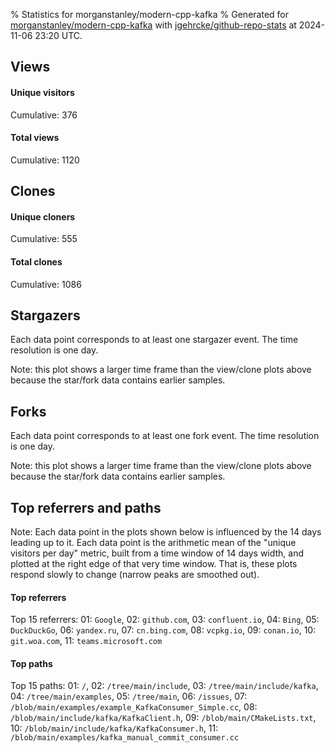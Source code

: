 % Statistics for morganstanley/modern-cpp-kafka
% Generated for [morganstanley/modern-cpp-kafka](https://github.com/morganstanley/modern-cpp-kafka) with [jgehrcke/github-repo-stats](https://github.com/jgehrcke/github-repo-stats) at 2024-11-06 23:20 UTC.


## Views

#### Unique visitors
<div id="chart_views_unique" class="full-width-chart"></div>

Cumulative: 376

#### Total views
<div id="chart_views_total" class="full-width-chart"></div>

Cumulative: 1120

<div class="pagebreak-for-print"> </div>

## Clones

#### Unique cloners
<div id="chart_clones_unique" class="full-width-chart"></div>

Cumulative: 555

#### Total clones
<div id="chart_clones_total" class="full-width-chart"></div>

Cumulative: 1086



<div class="pagebreak-for-print"> </div>



## Stargazers

Each data point corresponds to at least one stargazer event.
The time resolution is one day.

<div id="chart_stargazers" class="full-width-chart"></div>


Note: this plot shows a larger time frame than the view/clone plots above because the star/fork data contains earlier samples.



## Forks

Each data point corresponds to at least one fork event.
The time resolution is one day.

<div id="chart_forks" class="full-width-chart"></div>


Note: this plot shows a larger time frame than the view/clone plots above because the star/fork data contains earlier samples.



<div class="pagebreak-for-print"> </div>



## Top referrers and paths


Note: Each data point in the plots shown below is influenced by the 14 days
leading up to it. Each data point is the arithmetic mean of the "unique
visitors per day" metric, built from a time window of 14 days width, and
plotted at the right edge of that very time window. That is, these plots
respond slowly to change (narrow peaks are smoothed out).




#### Top referrers


<div id="chart_referrers_top_n_alltime" class="full-width-chart"></div>

Top 15 referrers: 01: `Google`, 02: `github.com`, 03: `confluent.io`, 04: `Bing`, 05: `DuckDuckGo`, 06: `yandex.ru`, 07: `cn.bing.com`, 08: `vcpkg.io`, 09: `conan.io`, 10: `git.woa.com`, 11: `teams.microsoft.com`





#### Top paths


<div id="chart_paths_top_n_alltime" class="full-width-chart"></div>

Top 15 paths: 01: `/`, 02: `/tree/main/include`, 03: `/tree/main/include/kafka`, 04: `/tree/main/examples`, 05: `/tree/main`, 06: `/issues`, 07: `/blob/main/examples/example_KafkaConsumer_Simple.cc`, 08: `/blob/main/include/kafka/KafkaClient.h`, 09: `/blob/main/CMakeLists.txt`, 10: `/blob/main/include/kafka/KafkaConsumer.h`, 11: `/blob/main/examples/kafka_manual_commit_consumer.cc`


<script type="text/javascript">
    vegaEmbed('#chart_views_unique', {"$schema": "https://vega.github.io/schema/vega-lite/v4.17.0.json", "config": {"arc": {"fill": "#1b1e23"}, "area": {"fill": "#1b1e23"}, "axisBottom": {"domainColor": "#a9b4c4", "gridColor": "#a9b4c4", "labelColor": "#1b1e23", "labelFont": "relative-mono-11-pitch-pro, Menlo, monospace", "tickColor": "#a9b4c4", "titleColor": "#1b1e23", "titleFont": "relative-mono-11-pitch-pro, Menlo, monospace"}, "axisLeft": {"domainColor": "#a9b4c4", "gridColor": "#a9b4c4", "labelColor": "#1b1e23", "labelFont": "relative-mono-11-pitch-pro, Menlo, monospace", "tickColor": "#a9b4c4", "titleColor": "#1b1e23", "titleFont": "relative-mono-11-pitch-pro, Menlo, monospace"}, "axisX": {"grid": false}, "axisY": {"grid": false, "labelBound": true}, "background": "#FFFFFF", "group": {"fill": "#FFFFFF"}, "header": {"fontWeight": 400, "labelFont": "relative-mono-11-pitch-pro, Menlo, monospace", "titleFont": "relative-mono-11-pitch-pro, Menlo, monospace"}, "legend": {"labelFont": "relative-mono-11-pitch-pro, Menlo, monospace", "symbolSize": 200, "symbolType": "circle", "titleFont": "relative-mono-11-pitch-pro, Menlo, monospace"}, "line": {"color": "#1b1e23", "stroke": "#1b1e23"}, "path": {"stroke": "#1b1e23"}, "point": {"color": "#1b1e23", "cursor": "pointer", "filled": true, "size": 20}, "range": {"category": ["#85a2f7", "#ea9755", "#7eb36a", "#f07071", "#bc85d9", "#e587b6", "#a9b4c4", "#d4c05e", "#64b9c4"]}, "style": {"bar": {"fill": "#1b1e23"}, "text": {"font": "relative-mono-11-pitch-pro, Menlo, monospace", "fontWeight": 400}}, "symbol": {"shape": "circle"}, "title": {"anchor": "start", "font": "relative-mono-11-pitch-pro, Menlo, monospace", "fontWeight": 400}, "trail": {"color": "#1b1e23", "stroke": "#1b1e23"}, "view": {"stroke": null}}, "data": {"name": "data-7e3310fbb44e38458951f2dc8101e096"}, "datasets": {"data-7e3310fbb44e38458951f2dc8101e096": [{"time": "2024-10-22T00:00:00+00:00", "views_total": 35, "views_unique": 9}, {"time": "2024-10-23T00:00:00+00:00", "views_total": 64, "views_unique": 26}, {"time": "2024-10-24T00:00:00+00:00", "views_total": 142, "views_unique": 39}, {"time": "2024-10-25T00:00:00+00:00", "views_total": 52, "views_unique": 25}, {"time": "2024-10-26T00:00:00+00:00", "views_total": 25, "views_unique": 11}, {"time": "2024-10-27T00:00:00+00:00", "views_total": 26, "views_unique": 13}, {"time": "2024-10-28T00:00:00+00:00", "views_total": 25, "views_unique": 18}, {"time": "2024-10-29T00:00:00+00:00", "views_total": 65, "views_unique": 28}, {"time": "2024-10-30T00:00:00+00:00", "views_total": 97, "views_unique": 35}, {"time": "2024-10-31T00:00:00+00:00", "views_total": 141, "views_unique": 33}, {"time": "2024-11-01T00:00:00+00:00", "views_total": 69, "views_unique": 19}, {"time": "2024-11-02T00:00:00+00:00", "views_total": 28, "views_unique": 11}, {"time": "2024-11-03T00:00:00+00:00", "views_total": 47, "views_unique": 12}, {"time": "2024-11-04T00:00:00+00:00", "views_total": 77, "views_unique": 27}, {"time": "2024-11-05T00:00:00+00:00", "views_total": 104, "views_unique": 41}, {"time": "2024-11-06T00:00:00+00:00", "views_total": 123, "views_unique": 29}]}, "encoding": {"tooltip": [{"field": "views_unique", "format": ".1f", "title": "views (u)", "type": "quantitative"}, {"field": "time", "format": "%B %e, %Y", "title": "date", "type": "temporal"}], "x": {"axis": {"labelAngle": 25}, "field": "time", "scale": {"domain": ["2024-10-22", "2024-11-06"]}, "timeUnit": "yearmonthdate", "title": "date", "type": "temporal"}, "y": {"axis": {}, "field": "views_unique", "scale": {"domain": [0, 45.1], "type": "linear", "zero": true}, "title": "unique views per day", "type": "quantitative"}}, "height": 200, "mark": {"point": true, "type": "line"}, "padding": 10, "width": "container"}, {"actions": false, "renderer": "svg"}).catch(console.error);
vegaEmbed('#chart_views_total', {"$schema": "https://vega.github.io/schema/vega-lite/v4.17.0.json", "config": {"arc": {"fill": "#1b1e23"}, "area": {"fill": "#1b1e23"}, "axisBottom": {"domainColor": "#a9b4c4", "gridColor": "#a9b4c4", "labelColor": "#1b1e23", "labelFont": "relative-mono-11-pitch-pro, Menlo, monospace", "tickColor": "#a9b4c4", "titleColor": "#1b1e23", "titleFont": "relative-mono-11-pitch-pro, Menlo, monospace"}, "axisLeft": {"domainColor": "#a9b4c4", "gridColor": "#a9b4c4", "labelColor": "#1b1e23", "labelFont": "relative-mono-11-pitch-pro, Menlo, monospace", "tickColor": "#a9b4c4", "titleColor": "#1b1e23", "titleFont": "relative-mono-11-pitch-pro, Menlo, monospace"}, "axisX": {"grid": false}, "axisY": {"grid": false, "labelBound": true}, "background": "#FFFFFF", "group": {"fill": "#FFFFFF"}, "header": {"fontWeight": 400, "labelFont": "relative-mono-11-pitch-pro, Menlo, monospace", "titleFont": "relative-mono-11-pitch-pro, Menlo, monospace"}, "legend": {"labelFont": "relative-mono-11-pitch-pro, Menlo, monospace", "symbolSize": 200, "symbolType": "circle", "titleFont": "relative-mono-11-pitch-pro, Menlo, monospace"}, "line": {"color": "#1b1e23", "stroke": "#1b1e23"}, "path": {"stroke": "#1b1e23"}, "point": {"color": "#1b1e23", "cursor": "pointer", "filled": true, "size": 20}, "range": {"category": ["#85a2f7", "#ea9755", "#7eb36a", "#f07071", "#bc85d9", "#e587b6", "#a9b4c4", "#d4c05e", "#64b9c4"]}, "style": {"bar": {"fill": "#1b1e23"}, "text": {"font": "relative-mono-11-pitch-pro, Menlo, monospace", "fontWeight": 400}}, "symbol": {"shape": "circle"}, "title": {"anchor": "start", "font": "relative-mono-11-pitch-pro, Menlo, monospace", "fontWeight": 400}, "trail": {"color": "#1b1e23", "stroke": "#1b1e23"}, "view": {"stroke": null}}, "data": {"name": "data-7e3310fbb44e38458951f2dc8101e096"}, "datasets": {"data-7e3310fbb44e38458951f2dc8101e096": [{"time": "2024-10-22T00:00:00+00:00", "views_total": 35, "views_unique": 9}, {"time": "2024-10-23T00:00:00+00:00", "views_total": 64, "views_unique": 26}, {"time": "2024-10-24T00:00:00+00:00", "views_total": 142, "views_unique": 39}, {"time": "2024-10-25T00:00:00+00:00", "views_total": 52, "views_unique": 25}, {"time": "2024-10-26T00:00:00+00:00", "views_total": 25, "views_unique": 11}, {"time": "2024-10-27T00:00:00+00:00", "views_total": 26, "views_unique": 13}, {"time": "2024-10-28T00:00:00+00:00", "views_total": 25, "views_unique": 18}, {"time": "2024-10-29T00:00:00+00:00", "views_total": 65, "views_unique": 28}, {"time": "2024-10-30T00:00:00+00:00", "views_total": 97, "views_unique": 35}, {"time": "2024-10-31T00:00:00+00:00", "views_total": 141, "views_unique": 33}, {"time": "2024-11-01T00:00:00+00:00", "views_total": 69, "views_unique": 19}, {"time": "2024-11-02T00:00:00+00:00", "views_total": 28, "views_unique": 11}, {"time": "2024-11-03T00:00:00+00:00", "views_total": 47, "views_unique": 12}, {"time": "2024-11-04T00:00:00+00:00", "views_total": 77, "views_unique": 27}, {"time": "2024-11-05T00:00:00+00:00", "views_total": 104, "views_unique": 41}, {"time": "2024-11-06T00:00:00+00:00", "views_total": 123, "views_unique": 29}]}, "encoding": {"tooltip": [{"field": "views_total", "format": ".1f", "title": "views (t)", "type": "quantitative"}, {"field": "time", "format": "%B %e, %Y", "title": "date", "type": "temporal"}], "x": {"axis": {"labelAngle": 25}, "field": "time", "scale": {"domain": ["2024-10-22", "2024-11-06"]}, "timeUnit": "yearmonthdate", "title": "date", "type": "temporal"}, "y": {"axis": {"values": [1, 10, 50, 100, 500, 1000, 5000, 10000]}, "field": "views_total", "scale": {"domain": [0, 156.20000000000002], "type": "symlog", "zero": true}, "title": "total views per day", "type": "quantitative"}}, "height": 200, "mark": {"point": true, "type": "line"}, "padding": 10, "width": "container"}, {"actions": false, "renderer": "svg"}).catch(console.error);
vegaEmbed('#chart_clones_unique', {"$schema": "https://vega.github.io/schema/vega-lite/v4.17.0.json", "config": {"arc": {"fill": "#1b1e23"}, "area": {"fill": "#1b1e23"}, "axisBottom": {"domainColor": "#a9b4c4", "gridColor": "#a9b4c4", "labelColor": "#1b1e23", "labelFont": "relative-mono-11-pitch-pro, Menlo, monospace", "tickColor": "#a9b4c4", "titleColor": "#1b1e23", "titleFont": "relative-mono-11-pitch-pro, Menlo, monospace"}, "axisLeft": {"domainColor": "#a9b4c4", "gridColor": "#a9b4c4", "labelColor": "#1b1e23", "labelFont": "relative-mono-11-pitch-pro, Menlo, monospace", "tickColor": "#a9b4c4", "titleColor": "#1b1e23", "titleFont": "relative-mono-11-pitch-pro, Menlo, monospace"}, "axisX": {"grid": false}, "axisY": {"grid": false, "labelBound": true}, "background": "#FFFFFF", "group": {"fill": "#FFFFFF"}, "header": {"fontWeight": 400, "labelFont": "relative-mono-11-pitch-pro, Menlo, monospace", "titleFont": "relative-mono-11-pitch-pro, Menlo, monospace"}, "legend": {"labelFont": "relative-mono-11-pitch-pro, Menlo, monospace", "symbolSize": 200, "symbolType": "circle", "titleFont": "relative-mono-11-pitch-pro, Menlo, monospace"}, "line": {"color": "#1b1e23", "stroke": "#1b1e23"}, "path": {"stroke": "#1b1e23"}, "point": {"color": "#1b1e23", "cursor": "pointer", "filled": true, "size": 20}, "range": {"category": ["#85a2f7", "#ea9755", "#7eb36a", "#f07071", "#bc85d9", "#e587b6", "#a9b4c4", "#d4c05e", "#64b9c4"]}, "style": {"bar": {"fill": "#1b1e23"}, "text": {"font": "relative-mono-11-pitch-pro, Menlo, monospace", "fontWeight": 400}}, "symbol": {"shape": "circle"}, "title": {"anchor": "start", "font": "relative-mono-11-pitch-pro, Menlo, monospace", "fontWeight": 400}, "trail": {"color": "#1b1e23", "stroke": "#1b1e23"}, "view": {"stroke": null}}, "data": {"name": "data-4f5ed4adf71c3ad6d2c7253080a7b465"}, "datasets": {"data-4f5ed4adf71c3ad6d2c7253080a7b465": [{"clones_total": 29, "clones_unique": 16, "time": "2024-10-22T00:00:00+00:00"}, {"clones_total": 87, "clones_unique": 46, "time": "2024-10-23T00:00:00+00:00"}, {"clones_total": 112, "clones_unique": 63, "time": "2024-10-24T00:00:00+00:00"}, {"clones_total": 95, "clones_unique": 50, "time": "2024-10-25T00:00:00+00:00"}, {"clones_total": 31, "clones_unique": 21, "time": "2024-10-26T00:00:00+00:00"}, {"clones_total": 37, "clones_unique": 17, "time": "2024-10-27T00:00:00+00:00"}, {"clones_total": 69, "clones_unique": 40, "time": "2024-10-28T00:00:00+00:00"}, {"clones_total": 102, "clones_unique": 48, "time": "2024-10-29T00:00:00+00:00"}, {"clones_total": 91, "clones_unique": 53, "time": "2024-10-30T00:00:00+00:00"}, {"clones_total": 52, "clones_unique": 28, "time": "2024-10-31T00:00:00+00:00"}, {"clones_total": 53, "clones_unique": 28, "time": "2024-11-01T00:00:00+00:00"}, {"clones_total": 23, "clones_unique": 15, "time": "2024-11-02T00:00:00+00:00"}, {"clones_total": 20, "clones_unique": 16, "time": "2024-11-03T00:00:00+00:00"}, {"clones_total": 98, "clones_unique": 35, "time": "2024-11-04T00:00:00+00:00"}, {"clones_total": 92, "clones_unique": 37, "time": "2024-11-05T00:00:00+00:00"}, {"clones_total": 95, "clones_unique": 42, "time": "2024-11-06T00:00:00+00:00"}]}, "encoding": {"tooltip": [{"field": "clones_unique", "format": ".1f", "title": "clones (u)", "type": "quantitative"}, {"field": "time", "format": "%B %e, %Y", "title": "date", "type": "temporal"}], "x": {"axis": {"labelAngle": 25}, "field": "time", "scale": {"domain": ["2024-10-22", "2024-11-06"]}, "timeUnit": "yearmonthdate", "title": "date", "type": "temporal"}, "y": {"axis": {}, "field": "clones_unique", "scale": {"domain": [0, 69.30000000000001], "type": "linear", "zero": true}, "title": "unique clones per day", "type": "quantitative"}}, "height": 200, "mark": {"point": true, "type": "line"}, "padding": 10, "width": "container"}, {"actions": false, "renderer": "svg"}).catch(console.error);
vegaEmbed('#chart_clones_total', {"$schema": "https://vega.github.io/schema/vega-lite/v4.17.0.json", "config": {"arc": {"fill": "#1b1e23"}, "area": {"fill": "#1b1e23"}, "axisBottom": {"domainColor": "#a9b4c4", "gridColor": "#a9b4c4", "labelColor": "#1b1e23", "labelFont": "relative-mono-11-pitch-pro, Menlo, monospace", "tickColor": "#a9b4c4", "titleColor": "#1b1e23", "titleFont": "relative-mono-11-pitch-pro, Menlo, monospace"}, "axisLeft": {"domainColor": "#a9b4c4", "gridColor": "#a9b4c4", "labelColor": "#1b1e23", "labelFont": "relative-mono-11-pitch-pro, Menlo, monospace", "tickColor": "#a9b4c4", "titleColor": "#1b1e23", "titleFont": "relative-mono-11-pitch-pro, Menlo, monospace"}, "axisX": {"grid": false}, "axisY": {"grid": false, "labelBound": true}, "background": "#FFFFFF", "group": {"fill": "#FFFFFF"}, "header": {"fontWeight": 400, "labelFont": "relative-mono-11-pitch-pro, Menlo, monospace", "titleFont": "relative-mono-11-pitch-pro, Menlo, monospace"}, "legend": {"labelFont": "relative-mono-11-pitch-pro, Menlo, monospace", "symbolSize": 200, "symbolType": "circle", "titleFont": "relative-mono-11-pitch-pro, Menlo, monospace"}, "line": {"color": "#1b1e23", "stroke": "#1b1e23"}, "path": {"stroke": "#1b1e23"}, "point": {"color": "#1b1e23", "cursor": "pointer", "filled": true, "size": 20}, "range": {"category": ["#85a2f7", "#ea9755", "#7eb36a", "#f07071", "#bc85d9", "#e587b6", "#a9b4c4", "#d4c05e", "#64b9c4"]}, "style": {"bar": {"fill": "#1b1e23"}, "text": {"font": "relative-mono-11-pitch-pro, Menlo, monospace", "fontWeight": 400}}, "symbol": {"shape": "circle"}, "title": {"anchor": "start", "font": "relative-mono-11-pitch-pro, Menlo, monospace", "fontWeight": 400}, "trail": {"color": "#1b1e23", "stroke": "#1b1e23"}, "view": {"stroke": null}}, "data": {"name": "data-4f5ed4adf71c3ad6d2c7253080a7b465"}, "datasets": {"data-4f5ed4adf71c3ad6d2c7253080a7b465": [{"clones_total": 29, "clones_unique": 16, "time": "2024-10-22T00:00:00+00:00"}, {"clones_total": 87, "clones_unique": 46, "time": "2024-10-23T00:00:00+00:00"}, {"clones_total": 112, "clones_unique": 63, "time": "2024-10-24T00:00:00+00:00"}, {"clones_total": 95, "clones_unique": 50, "time": "2024-10-25T00:00:00+00:00"}, {"clones_total": 31, "clones_unique": 21, "time": "2024-10-26T00:00:00+00:00"}, {"clones_total": 37, "clones_unique": 17, "time": "2024-10-27T00:00:00+00:00"}, {"clones_total": 69, "clones_unique": 40, "time": "2024-10-28T00:00:00+00:00"}, {"clones_total": 102, "clones_unique": 48, "time": "2024-10-29T00:00:00+00:00"}, {"clones_total": 91, "clones_unique": 53, "time": "2024-10-30T00:00:00+00:00"}, {"clones_total": 52, "clones_unique": 28, "time": "2024-10-31T00:00:00+00:00"}, {"clones_total": 53, "clones_unique": 28, "time": "2024-11-01T00:00:00+00:00"}, {"clones_total": 23, "clones_unique": 15, "time": "2024-11-02T00:00:00+00:00"}, {"clones_total": 20, "clones_unique": 16, "time": "2024-11-03T00:00:00+00:00"}, {"clones_total": 98, "clones_unique": 35, "time": "2024-11-04T00:00:00+00:00"}, {"clones_total": 92, "clones_unique": 37, "time": "2024-11-05T00:00:00+00:00"}, {"clones_total": 95, "clones_unique": 42, "time": "2024-11-06T00:00:00+00:00"}]}, "encoding": {"tooltip": [{"field": "clones_total", "format": ".1f", "title": "clones (t)", "type": "quantitative"}, {"field": "time", "format": "%B %e, %Y", "title": "date", "type": "temporal"}], "x": {"axis": {"labelAngle": 25}, "field": "time", "scale": {"domain": ["2024-10-22", "2024-11-06"]}, "timeUnit": "yearmonthdate", "title": "date", "type": "temporal"}, "y": {"axis": {}, "field": "clones_total", "scale": {"domain": [0, 123.20000000000002], "type": "linear", "zero": true}, "title": "total clones per day", "type": "quantitative"}}, "height": 200, "mark": {"point": true, "type": "line"}, "padding": 10, "width": "container"}, {"actions": false, "renderer": "svg"}).catch(console.error);
vegaEmbed('#chart_stargazers', {"$schema": "https://vega.github.io/schema/vega-lite/v4.17.0.json", "config": {"arc": {"fill": "#1b1e23"}, "area": {"fill": "#1b1e23"}, "axisBottom": {"domainColor": "#a9b4c4", "gridColor": "#a9b4c4", "labelColor": "#1b1e23", "labelFont": "relative-mono-11-pitch-pro, Menlo, monospace", "tickColor": "#a9b4c4", "titleColor": "#1b1e23", "titleFont": "relative-mono-11-pitch-pro, Menlo, monospace"}, "axisLeft": {"domainColor": "#a9b4c4", "gridColor": "#a9b4c4", "labelColor": "#1b1e23", "labelFont": "relative-mono-11-pitch-pro, Menlo, monospace", "tickColor": "#a9b4c4", "titleColor": "#1b1e23", "titleFont": "relative-mono-11-pitch-pro, Menlo, monospace"}, "axisX": {"grid": false}, "axisY": {"grid": false}, "background": "#FFFFFF", "group": {"fill": "#FFFFFF"}, "header": {"fontWeight": 400, "labelFont": "relative-mono-11-pitch-pro, Menlo, monospace", "titleFont": "relative-mono-11-pitch-pro, Menlo, monospace"}, "legend": {"labelFont": "relative-mono-11-pitch-pro, Menlo, monospace", "symbolSize": 200, "symbolType": "circle", "titleFont": "relative-mono-11-pitch-pro, Menlo, monospace"}, "line": {"color": "#1b1e23", "stroke": "#1b1e23"}, "path": {"stroke": "#1b1e23"}, "point": {"color": "#1b1e23", "cursor": "pointer", "filled": true, "size": 50}, "range": {"category": ["#85a2f7", "#ea9755", "#7eb36a", "#f07071", "#bc85d9", "#e587b6", "#a9b4c4", "#d4c05e", "#64b9c4"]}, "style": {"bar": {"fill": "#1b1e23"}, "text": {"font": "relative-mono-11-pitch-pro, Menlo, monospace", "fontWeight": 400}}, "symbol": {"shape": "circle"}, "title": {"anchor": "start", "font": "relative-mono-11-pitch-pro, Menlo, monospace", "fontWeight": 400}, "trail": {"color": "#1b1e23", "stroke": "#1b1e23"}, "view": {"stroke": null}}, "data": {"name": "data-6931bad01dd96b10a46444fb8e317f35"}, "datasets": {"data-6931bad01dd96b10a46444fb8e317f35": [{"stars_cumulative": 1.0, "time": "2020-09-23T00:00:00+00:00"}, {"stars_cumulative": 16.0, "time": "2020-10-22T22:00:00+00:00"}, {"stars_cumulative": 18.0, "time": "2020-11-06T21:00:00+00:00"}, {"stars_cumulative": 19.0, "time": "2020-11-21T20:00:00+00:00"}, {"stars_cumulative": 21.0, "time": "2020-12-06T19:00:00+00:00"}, {"stars_cumulative": 23.0, "time": "2020-12-21T18:00:00+00:00"}, {"stars_cumulative": 27.0, "time": "2021-01-05T17:00:00+00:00"}, {"stars_cumulative": 30.0, "time": "2021-01-20T16:00:00+00:00"}, {"stars_cumulative": 35.0, "time": "2021-02-19T14:00:00+00:00"}, {"stars_cumulative": 36.0, "time": "2021-03-06T13:00:00+00:00"}, {"stars_cumulative": 37.0, "time": "2021-03-21T12:00:00+00:00"}, {"stars_cumulative": 41.0, "time": "2021-04-05T11:00:00+00:00"}, {"stars_cumulative": 47.0, "time": "2021-04-20T10:00:00+00:00"}, {"stars_cumulative": 57.0, "time": "2021-05-05T09:00:00+00:00"}, {"stars_cumulative": 62.0, "time": "2021-05-20T08:00:00+00:00"}, {"stars_cumulative": 72.0, "time": "2021-06-04T07:00:00+00:00"}, {"stars_cumulative": 77.0, "time": "2021-06-19T06:00:00+00:00"}, {"stars_cumulative": 83.0, "time": "2021-07-04T05:00:00+00:00"}, {"stars_cumulative": 89.0, "time": "2021-07-19T04:00:00+00:00"}, {"stars_cumulative": 91.0, "time": "2021-08-03T03:00:00+00:00"}, {"stars_cumulative": 97.0, "time": "2021-08-18T02:00:00+00:00"}, {"stars_cumulative": 102.0, "time": "2021-09-02T01:00:00+00:00"}, {"stars_cumulative": 107.0, "time": "2021-09-17T00:00:00+00:00"}, {"stars_cumulative": 110.0, "time": "2021-10-01T23:00:00+00:00"}, {"stars_cumulative": 115.0, "time": "2021-10-16T22:00:00+00:00"}, {"stars_cumulative": 120.0, "time": "2021-10-31T21:00:00+00:00"}, {"stars_cumulative": 125.0, "time": "2021-11-15T20:00:00+00:00"}, {"stars_cumulative": 129.0, "time": "2021-11-30T19:00:00+00:00"}, {"stars_cumulative": 137.0, "time": "2021-12-15T18:00:00+00:00"}, {"stars_cumulative": 141.0, "time": "2021-12-30T17:00:00+00:00"}, {"stars_cumulative": 143.0, "time": "2022-01-14T16:00:00+00:00"}, {"stars_cumulative": 146.0, "time": "2022-01-29T15:00:00+00:00"}, {"stars_cumulative": 154.0, "time": "2022-02-13T14:00:00+00:00"}, {"stars_cumulative": 159.0, "time": "2022-02-28T13:00:00+00:00"}, {"stars_cumulative": 163.0, "time": "2022-03-15T12:00:00+00:00"}, {"stars_cumulative": 166.0, "time": "2022-03-30T11:00:00+00:00"}, {"stars_cumulative": 167.0, "time": "2022-04-14T10:00:00+00:00"}, {"stars_cumulative": 171.0, "time": "2022-04-29T09:00:00+00:00"}, {"stars_cumulative": 177.0, "time": "2022-05-14T08:00:00+00:00"}, {"stars_cumulative": 183.0, "time": "2022-05-29T07:00:00+00:00"}, {"stars_cumulative": 185.0, "time": "2022-06-13T06:00:00+00:00"}, {"stars_cumulative": 191.0, "time": "2022-06-28T05:00:00+00:00"}, {"stars_cumulative": 195.0, "time": "2022-07-13T04:00:00+00:00"}, {"stars_cumulative": 198.0, "time": "2022-07-28T03:00:00+00:00"}, {"stars_cumulative": 203.0, "time": "2022-08-12T02:00:00+00:00"}, {"stars_cumulative": 205.0, "time": "2022-08-27T01:00:00+00:00"}, {"stars_cumulative": 206.0, "time": "2022-09-11T00:00:00+00:00"}, {"stars_cumulative": 208.0, "time": "2022-09-25T23:00:00+00:00"}, {"stars_cumulative": 210.0, "time": "2022-10-10T22:00:00+00:00"}, {"stars_cumulative": 212.0, "time": "2022-10-25T21:00:00+00:00"}, {"stars_cumulative": 217.0, "time": "2022-11-09T20:00:00+00:00"}, {"stars_cumulative": 225.0, "time": "2022-11-24T19:00:00+00:00"}, {"stars_cumulative": 228.0, "time": "2022-12-09T18:00:00+00:00"}, {"stars_cumulative": 229.0, "time": "2022-12-24T17:00:00+00:00"}, {"stars_cumulative": 234.0, "time": "2023-01-08T16:00:00+00:00"}, {"stars_cumulative": 239.0, "time": "2023-01-23T15:00:00+00:00"}, {"stars_cumulative": 243.0, "time": "2023-02-07T14:00:00+00:00"}, {"stars_cumulative": 244.0, "time": "2023-02-22T13:00:00+00:00"}, {"stars_cumulative": 248.0, "time": "2023-03-09T12:00:00+00:00"}, {"stars_cumulative": 253.0, "time": "2023-04-08T10:00:00+00:00"}, {"stars_cumulative": 255.0, "time": "2023-04-23T09:00:00+00:00"}, {"stars_cumulative": 258.0, "time": "2023-05-08T08:00:00+00:00"}, {"stars_cumulative": 259.0, "time": "2023-05-23T07:00:00+00:00"}, {"stars_cumulative": 264.0, "time": "2023-06-07T06:00:00+00:00"}, {"stars_cumulative": 268.0, "time": "2023-06-22T05:00:00+00:00"}, {"stars_cumulative": 273.0, "time": "2023-07-07T04:00:00+00:00"}, {"stars_cumulative": 275.0, "time": "2023-07-22T03:00:00+00:00"}, {"stars_cumulative": 278.0, "time": "2023-08-06T02:00:00+00:00"}, {"stars_cumulative": 280.0, "time": "2023-08-21T01:00:00+00:00"}, {"stars_cumulative": 282.0, "time": "2023-09-05T00:00:00+00:00"}, {"stars_cumulative": 285.0, "time": "2023-09-19T23:00:00+00:00"}, {"stars_cumulative": 288.0, "time": "2023-10-04T22:00:00+00:00"}, {"stars_cumulative": 290.0, "time": "2023-10-19T21:00:00+00:00"}, {"stars_cumulative": 292.0, "time": "2023-11-03T20:00:00+00:00"}, {"stars_cumulative": 294.0, "time": "2023-11-18T19:00:00+00:00"}, {"stars_cumulative": 297.0, "time": "2023-12-03T18:00:00+00:00"}, {"stars_cumulative": 298.0, "time": "2023-12-18T17:00:00+00:00"}, {"stars_cumulative": 299.0, "time": "2024-01-02T16:00:00+00:00"}, {"stars_cumulative": 302.0, "time": "2024-01-17T15:00:00+00:00"}, {"stars_cumulative": 303.0, "time": "2024-02-01T14:00:00+00:00"}, {"stars_cumulative": 307.0, "time": "2024-02-16T13:00:00+00:00"}, {"stars_cumulative": 312.0, "time": "2024-03-02T12:00:00+00:00"}, {"stars_cumulative": 313.0, "time": "2024-03-17T11:00:00+00:00"}, {"stars_cumulative": 315.0, "time": "2024-04-01T10:00:00+00:00"}, {"stars_cumulative": 318.0, "time": "2024-04-16T09:00:00+00:00"}, {"stars_cumulative": 319.0, "time": "2024-05-01T08:00:00+00:00"}, {"stars_cumulative": 321.0, "time": "2024-05-16T07:00:00+00:00"}, {"stars_cumulative": 325.0, "time": "2024-05-31T06:00:00+00:00"}, {"stars_cumulative": 327.0, "time": "2024-06-15T05:00:00+00:00"}, {"stars_cumulative": 330.0, "time": "2024-06-30T04:00:00+00:00"}, {"stars_cumulative": 332.0, "time": "2024-07-15T03:00:00+00:00"}, {"stars_cumulative": 334.0, "time": "2024-07-30T02:00:00+00:00"}, {"stars_cumulative": 343.0, "time": "2024-08-14T01:00:00+00:00"}, {"stars_cumulative": 346.0, "time": "2024-09-12T23:00:00+00:00"}, {"stars_cumulative": 349.0, "time": "2024-09-27T22:00:00+00:00"}, {"stars_cumulative": 353.0, "time": "2024-10-12T21:00:00+00:00"}, {"stars_cumulative": 356.0, "time": "2024-10-27T20:00:00+00:00"}]}, "encoding": {"tooltip": [{"field": "stars_cumulative", "format": "d", "title": "stars", "type": "quantitative"}, {"field": "time", "format": "%B %e, %Y", "title": "date", "type": "temporal"}], "x": {"axis": {"labelAngle": 25}, "field": "time", "scale": {"domain": ["2020-09-23", "2024-11-06"]}, "timeUnit": "yearmonthdate", "title": "date", "type": "temporal"}, "y": {"field": "stars_cumulative", "scale": {"domain": [0, 391.6], "zero": true}, "title": "stargazer count (cumulative)", "type": "quantitative"}}, "height": 300, "mark": {"point": true, "type": "line"}, "padding": 10, "width": "container"}, {"actions": false, "renderer": "svg"}).catch(console.error);
vegaEmbed('#chart_forks', {"$schema": "https://vega.github.io/schema/vega-lite/v4.17.0.json", "config": {"arc": {"fill": "#1b1e23"}, "area": {"fill": "#1b1e23"}, "axisBottom": {"domainColor": "#a9b4c4", "gridColor": "#a9b4c4", "labelColor": "#1b1e23", "labelFont": "relative-mono-11-pitch-pro, Menlo, monospace", "tickColor": "#a9b4c4", "titleColor": "#1b1e23", "titleFont": "relative-mono-11-pitch-pro, Menlo, monospace"}, "axisLeft": {"domainColor": "#a9b4c4", "gridColor": "#a9b4c4", "labelColor": "#1b1e23", "labelFont": "relative-mono-11-pitch-pro, Menlo, monospace", "tickColor": "#a9b4c4", "titleColor": "#1b1e23", "titleFont": "relative-mono-11-pitch-pro, Menlo, monospace"}, "axisX": {"grid": false}, "axisY": {"grid": false}, "background": "#FFFFFF", "group": {"fill": "#FFFFFF"}, "header": {"fontWeight": 400, "labelFont": "relative-mono-11-pitch-pro, Menlo, monospace", "titleFont": "relative-mono-11-pitch-pro, Menlo, monospace"}, "legend": {"labelFont": "relative-mono-11-pitch-pro, Menlo, monospace", "symbolSize": 200, "symbolType": "circle", "titleFont": "relative-mono-11-pitch-pro, Menlo, monospace"}, "line": {"color": "#1b1e23", "stroke": "#1b1e23"}, "path": {"stroke": "#1b1e23"}, "point": {"color": "#1b1e23", "cursor": "pointer", "filled": true, "size": 50}, "range": {"category": ["#85a2f7", "#ea9755", "#7eb36a", "#f07071", "#bc85d9", "#e587b6", "#a9b4c4", "#d4c05e", "#64b9c4"]}, "style": {"bar": {"fill": "#1b1e23"}, "text": {"font": "relative-mono-11-pitch-pro, Menlo, monospace", "fontWeight": 400}}, "symbol": {"shape": "circle"}, "title": {"anchor": "start", "font": "relative-mono-11-pitch-pro, Menlo, monospace", "fontWeight": 400}, "trail": {"color": "#1b1e23", "stroke": "#1b1e23"}, "view": {"stroke": null}}, "data": {"name": "data-53d65752545bb211fca2625c15496adc"}, "datasets": {"data-53d65752545bb211fca2625c15496adc": [{"forks_cumulative": 1.0, "time": "2020-09-24T00:00:00+00:00"}, {"forks_cumulative": 2.0, "time": "2020-10-08T18:00:00+00:00"}, {"forks_cumulative": 5.0, "time": "2020-10-23T12:00:00+00:00"}, {"forks_cumulative": 7.0, "time": "2020-12-06T18:00:00+00:00"}, {"forks_cumulative": 8.0, "time": "2021-02-03T18:00:00+00:00"}, {"forks_cumulative": 12.0, "time": "2021-02-18T12:00:00+00:00"}, {"forks_cumulative": 13.0, "time": "2021-04-03T18:00:00+00:00"}, {"forks_cumulative": 15.0, "time": "2021-04-18T12:00:00+00:00"}, {"forks_cumulative": 16.0, "time": "2021-05-03T06:00:00+00:00"}, {"forks_cumulative": 17.0, "time": "2021-05-18T00:00:00+00:00"}, {"forks_cumulative": 18.0, "time": "2021-06-01T18:00:00+00:00"}, {"forks_cumulative": 21.0, "time": "2021-06-16T12:00:00+00:00"}, {"forks_cumulative": 23.0, "time": "2021-07-01T06:00:00+00:00"}, {"forks_cumulative": 26.0, "time": "2021-07-16T00:00:00+00:00"}, {"forks_cumulative": 28.0, "time": "2021-08-14T12:00:00+00:00"}, {"forks_cumulative": 31.0, "time": "2021-09-13T00:00:00+00:00"}, {"forks_cumulative": 33.0, "time": "2021-09-27T18:00:00+00:00"}, {"forks_cumulative": 34.0, "time": "2021-10-27T06:00:00+00:00"}, {"forks_cumulative": 35.0, "time": "2021-11-11T00:00:00+00:00"}, {"forks_cumulative": 36.0, "time": "2021-12-25T06:00:00+00:00"}, {"forks_cumulative": 38.0, "time": "2022-01-09T00:00:00+00:00"}, {"forks_cumulative": 39.0, "time": "2022-01-23T18:00:00+00:00"}, {"forks_cumulative": 42.0, "time": "2022-02-22T06:00:00+00:00"}, {"forks_cumulative": 45.0, "time": "2022-03-09T00:00:00+00:00"}, {"forks_cumulative": 46.0, "time": "2022-03-23T18:00:00+00:00"}, {"forks_cumulative": 47.0, "time": "2022-04-07T12:00:00+00:00"}, {"forks_cumulative": 50.0, "time": "2022-04-22T06:00:00+00:00"}, {"forks_cumulative": 51.0, "time": "2022-05-07T00:00:00+00:00"}, {"forks_cumulative": 52.0, "time": "2022-07-05T00:00:00+00:00"}, {"forks_cumulative": 53.0, "time": "2022-07-19T18:00:00+00:00"}, {"forks_cumulative": 54.0, "time": "2022-08-03T12:00:00+00:00"}, {"forks_cumulative": 55.0, "time": "2022-09-02T00:00:00+00:00"}, {"forks_cumulative": 58.0, "time": "2022-09-16T18:00:00+00:00"}, {"forks_cumulative": 59.0, "time": "2022-10-01T12:00:00+00:00"}, {"forks_cumulative": 62.0, "time": "2022-10-16T06:00:00+00:00"}, {"forks_cumulative": 63.0, "time": "2022-10-31T00:00:00+00:00"}, {"forks_cumulative": 65.0, "time": "2022-11-14T18:00:00+00:00"}, {"forks_cumulative": 67.0, "time": "2022-11-29T12:00:00+00:00"}, {"forks_cumulative": 68.0, "time": "2023-01-27T12:00:00+00:00"}, {"forks_cumulative": 69.0, "time": "2023-02-26T00:00:00+00:00"}, {"forks_cumulative": 71.0, "time": "2023-03-27T12:00:00+00:00"}, {"forks_cumulative": 72.0, "time": "2023-06-09T06:00:00+00:00"}, {"forks_cumulative": 73.0, "time": "2023-06-24T00:00:00+00:00"}, {"forks_cumulative": 74.0, "time": "2023-07-08T18:00:00+00:00"}, {"forks_cumulative": 76.0, "time": "2023-08-22T00:00:00+00:00"}, {"forks_cumulative": 77.0, "time": "2023-09-20T12:00:00+00:00"}, {"forks_cumulative": 78.0, "time": "2023-12-18T00:00:00+00:00"}, {"forks_cumulative": 80.0, "time": "2024-01-01T18:00:00+00:00"}, {"forks_cumulative": 81.0, "time": "2024-01-31T06:00:00+00:00"}, {"forks_cumulative": 82.0, "time": "2024-03-15T12:00:00+00:00"}, {"forks_cumulative": 83.0, "time": "2024-05-28T06:00:00+00:00"}, {"forks_cumulative": 84.0, "time": "2024-07-26T06:00:00+00:00"}, {"forks_cumulative": 85.0, "time": "2024-08-24T18:00:00+00:00"}, {"forks_cumulative": 87.0, "time": "2024-09-23T06:00:00+00:00"}, {"forks_cumulative": 88.0, "time": "2024-10-08T00:00:00+00:00"}]}, "encoding": {"tooltip": [{"field": "forks_cumulative", "format": "d", "title": "forks", "type": "quantitative"}, {"field": "time", "format": "%B %e, %Y", "title": "date", "type": "temporal"}], "x": {"axis": {"labelAngle": 25}, "field": "time", "scale": {"domain": ["2020-09-23", "2024-11-06"]}, "timeUnit": "yearmonthdate", "title": "date", "type": "temporal"}, "y": {"field": "forks_cumulative", "scale": {"domain": [0, 96.80000000000001], "zero": true}, "title": "fork count (cumulative)", "type": "quantitative"}}, "height": 300, "mark": {"point": true, "type": "line"}, "padding": 10, "width": "container"}, {"actions": false, "renderer": "svg"}).catch(console.error);
vegaEmbed('#chart_referrers_top_n_alltime', {"$schema": "https://vega.github.io/schema/vega-lite/v4.17.0.json", "config": {"arc": {"fill": "#1b1e23"}, "area": {"fill": "#1b1e23"}, "axisBottom": {"domainColor": "#a9b4c4", "gridColor": "#a9b4c4", "labelColor": "#1b1e23", "labelFont": "relative-mono-11-pitch-pro, Menlo, monospace", "tickColor": "#a9b4c4", "titleColor": "#1b1e23", "titleFont": "relative-mono-11-pitch-pro, Menlo, monospace"}, "axisLeft": {"domainColor": "#a9b4c4", "gridColor": "#a9b4c4", "labelColor": "#1b1e23", "labelFont": "relative-mono-11-pitch-pro, Menlo, monospace", "tickColor": "#a9b4c4", "titleColor": "#1b1e23", "titleFont": "relative-mono-11-pitch-pro, Menlo, monospace"}, "axisX": {"grid": false}, "axisY": {"grid": false}, "background": "#FFFFFF", "group": {"fill": "#FFFFFF"}, "header": {"fontWeight": 400, "labelFont": "relative-mono-11-pitch-pro, Menlo, monospace", "titleFont": "relative-mono-11-pitch-pro, Menlo, monospace"}, "legend": {"labelFont": "relative-mono-11-pitch-pro, Menlo, monospace", "symbolSize": 200, "symbolType": "circle", "titleFont": "relative-mono-11-pitch-pro, Menlo, monospace"}, "line": {"color": "#1b1e23", "stroke": "#1b1e23"}, "path": {"stroke": "#1b1e23"}, "point": {"color": "#1b1e23", "cursor": "pointer", "filled": true, "size": 30}, "range": {"category": ["#85a2f7", "#ea9755", "#7eb36a", "#f07071", "#bc85d9", "#e587b6", "#a9b4c4", "#d4c05e", "#64b9c4"]}, "style": {"bar": {"fill": "#1b1e23"}, "text": {"font": "relative-mono-11-pitch-pro, Menlo, monospace", "fontWeight": 400}}, "symbol": {"shape": "circle"}, "title": {"anchor": "start", "font": "relative-mono-11-pitch-pro, Menlo, monospace", "fontWeight": 400}, "trail": {"color": "#1b1e23", "stroke": "#1b1e23"}, "view": {"stroke": null}}, "data": {"name": "data-3280213096cf90ad3461be95b33220fe"}, "datasets": {"data-3280213096cf90ad3461be95b33220fe": [{"referrer": "Google", "time": "2024-11-05T00:00:00+00:00", "views_unique": 108, "views_unique_norm": 7.714285714285714}, {"referrer": "Google", "time": "2024-11-06T00:00:00+00:00", "views_unique": 114, "views_unique_norm": 8.142857142857142}, {"referrer": "github.com", "time": "2024-11-05T00:00:00+00:00", "views_unique": 33, "views_unique_norm": 2.357142857142857}, {"referrer": "github.com", "time": "2024-11-06T00:00:00+00:00", "views_unique": 34, "views_unique_norm": 2.4285714285714284}, {"referrer": "confluent.io", "time": "2024-11-05T00:00:00+00:00", "views_unique": 13, "views_unique_norm": 0.9285714285714286}, {"referrer": "confluent.io", "time": "2024-11-06T00:00:00+00:00", "views_unique": 13, "views_unique_norm": 0.9285714285714286}, {"referrer": "Bing", "time": "2024-11-05T00:00:00+00:00", "views_unique": 12, "views_unique_norm": 0.8571428571428571}, {"referrer": "Bing", "time": "2024-11-06T00:00:00+00:00", "views_unique": 12, "views_unique_norm": 0.8571428571428571}, {"referrer": "DuckDuckGo", "time": "2024-11-05T00:00:00+00:00", "views_unique": 8, "views_unique_norm": 0.5714285714285714}, {"referrer": "DuckDuckGo", "time": "2024-11-06T00:00:00+00:00", "views_unique": 6, "views_unique_norm": 0.42857142857142855}, {"referrer": "yandex.ru", "time": "2024-11-05T00:00:00+00:00", "views_unique": 6, "views_unique_norm": 0.42857142857142855}, {"referrer": "yandex.ru", "time": "2024-11-06T00:00:00+00:00", "views_unique": 6, "views_unique_norm": 0.42857142857142855}, {"referrer": "cn.bing.com", "time": "2024-11-05T00:00:00+00:00", "views_unique": 4, "views_unique_norm": 0.2857142857142857}, {"referrer": "cn.bing.com", "time": "2024-11-06T00:00:00+00:00", "views_unique": 5, "views_unique_norm": 0.35714285714285715}]}, "encoding": {"color": {"field": "referrer", "legend": {"direction": "vertical", "orient": "top", "title": "Legend:"}, "sort": {"field": "order"}, "type": "nominal"}, "tooltip": [{"field": "referrer", "type": "nominal"}, {"field": "views_unique_norm", "format": ".2f", "title": "views (14d mean)", "type": "quantitative"}, {"field": "time", "format": "%B %e, %Y", "title": "date", "type": "temporal"}], "x": {"axis": {"labelAngle": 25}, "field": "time", "scale": {"domain": ["2024-10-22", "2024-11-06"]}, "timeUnit": "yearmonthdate", "title": "date", "type": "temporal"}, "y": {"field": "views_unique_norm", "scale": {"domain": [0, 8.957142857142857], "type": "linear", "zero": true}, "title": "unique visitors per day (mean from last 14 days)", "type": "quantitative"}}, "height": 300, "mark": {"point": true, "type": "line"}, "padding": 10, "width": "container"}, {"actions": false, "renderer": "svg"}).catch(console.error);
vegaEmbed('#chart_paths_top_n_alltime', {"$schema": "https://vega.github.io/schema/vega-lite/v4.17.0.json", "config": {"arc": {"fill": "#1b1e23"}, "area": {"fill": "#1b1e23"}, "axisBottom": {"domainColor": "#a9b4c4", "gridColor": "#a9b4c4", "labelColor": "#1b1e23", "labelFont": "relative-mono-11-pitch-pro, Menlo, monospace", "tickColor": "#a9b4c4", "titleColor": "#1b1e23", "titleFont": "relative-mono-11-pitch-pro, Menlo, monospace"}, "axisLeft": {"domainColor": "#a9b4c4", "gridColor": "#a9b4c4", "labelColor": "#1b1e23", "labelFont": "relative-mono-11-pitch-pro, Menlo, monospace", "tickColor": "#a9b4c4", "titleColor": "#1b1e23", "titleFont": "relative-mono-11-pitch-pro, Menlo, monospace"}, "axisX": {"grid": false}, "axisY": {"grid": false}, "background": "#FFFFFF", "group": {"fill": "#FFFFFF"}, "header": {"fontWeight": 400, "labelFont": "relative-mono-11-pitch-pro, Menlo, monospace", "titleFont": "relative-mono-11-pitch-pro, Menlo, monospace"}, "legend": {"labelFont": "relative-mono-11-pitch-pro, Menlo, monospace", "symbolSize": 200, "symbolType": "circle", "titleFont": "relative-mono-11-pitch-pro, Menlo, monospace"}, "line": {"color": "#1b1e23", "stroke": "#1b1e23"}, "path": {"stroke": "#1b1e23"}, "point": {"color": "#1b1e23", "cursor": "pointer", "filled": true, "size": 30}, "range": {"category": ["#85a2f7", "#ea9755", "#7eb36a", "#f07071", "#bc85d9", "#e587b6", "#a9b4c4", "#d4c05e", "#64b9c4"]}, "style": {"bar": {"fill": "#1b1e23"}, "text": {"font": "relative-mono-11-pitch-pro, Menlo, monospace", "fontWeight": 400}}, "symbol": {"shape": "circle"}, "title": {"anchor": "start", "font": "relative-mono-11-pitch-pro, Menlo, monospace", "fontWeight": 400}, "trail": {"color": "#1b1e23", "stroke": "#1b1e23"}, "view": {"stroke": null}}, "data": {"name": "data-c92612947d16f8f82d47bd6900507561"}, "datasets": {"data-c92612947d16f8f82d47bd6900507561": [{"path": "/", "time": "2024-11-05T00:00:00+00:00", "views_unique": 216, "views_unique_norm": 15.428571428571429}, {"path": "/", "time": "2024-11-06T00:00:00+00:00", "views_unique": 228, "views_unique_norm": 16.285714285714285}, {"path": "/tree/main/include", "time": "2024-11-05T00:00:00+00:00", "views_unique": 26, "views_unique_norm": 1.8571428571428572}, {"path": "/tree/main/include", "time": "2024-11-06T00:00:00+00:00", "views_unique": 27, "views_unique_norm": 1.9285714285714286}, {"path": "/tree/main/include/kafka", "time": "2024-11-05T00:00:00+00:00", "views_unique": 26, "views_unique_norm": 1.8571428571428572}, {"path": "/tree/main/include/kafka", "time": "2024-11-06T00:00:00+00:00", "views_unique": 27, "views_unique_norm": 1.9285714285714286}, {"path": "/tree/main/examples", "time": "2024-11-05T00:00:00+00:00", "views_unique": 21, "views_unique_norm": 1.5}, {"path": "/tree/main/examples", "time": "2024-11-06T00:00:00+00:00", "views_unique": 22, "views_unique_norm": 1.5714285714285714}, {"path": "/tree/main", "time": "2024-11-05T00:00:00+00:00", "views_unique": 21, "views_unique_norm": 1.5}, {"path": "/tree/main", "time": "2024-11-06T00:00:00+00:00", "views_unique": 21, "views_unique_norm": 1.5}, {"path": "/issues", "time": "2024-11-05T00:00:00+00:00", "views_unique": 13, "views_unique_norm": 0.9285714285714286}, {"path": "/issues", "time": "2024-11-06T00:00:00+00:00", "views_unique": 13, "views_unique_norm": 0.9285714285714286}, {"path": "/blob/main/examples/example_KafkaConsumer_Simple.cc", "time": "2024-11-05T00:00:00+00:00", "views_unique": 10, "views_unique_norm": 0.7142857142857143}, {"path": "/blob/main/examples/example_KafkaConsumer_Simple.cc", "time": "2024-11-06T00:00:00+00:00", "views_unique": 9, "views_unique_norm": 0.6428571428571429}]}, "encoding": {"color": {"field": "path", "legend": {"direction": "vertical", "orient": "top", "title": "Legend:"}, "sort": {"field": "order"}, "type": "nominal"}, "tooltip": [{"field": "path", "type": "nominal"}, {"field": "views_unique_norm", "format": ".2f", "title": "views (14d mean)", "type": "quantitative"}, {"field": "time", "format": "%B %e, %Y", "title": "date", "type": "temporal"}], "x": {"axis": {"labelAngle": 25}, "field": "time", "scale": {"domain": ["2024-10-22", "2024-11-06"]}, "timeUnit": "yearmonthdate", "title": "date", "type": "temporal"}, "y": {"field": "views_unique_norm", "scale": {"domain": [0, 17.914285714285715], "type": "symlog", "zero": true}, "title": "unique visitors per day (mean from last 14 days)", "type": "quantitative"}}, "height": 300, "mark": {"point": true, "type": "line"}, "padding": 10, "width": "container"}, {"actions": false, "renderer": "svg"}).catch(console.error);
    </script>